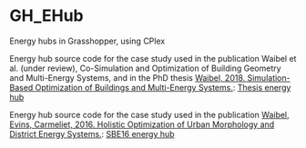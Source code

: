 # GH_EHub
Energy hubs in Grasshopper, using CPlex

Energy hub source code for the case study used in the publication Waibel et al. (under review), Co-Simulation and Optimization of Building Geometry and Multi-Energy Systems, and in the PhD thesis [Waibel, 2018. Simulation-Based Optimization of Buildings and Multi-Energy Systems.](https://www.research-collection.ethz.ch/handle/20.500.11850/307674): [Thesis energy hub](../master/UrbanFormEHub)

Energy hub source code for the case study used in the publication [Waibel, Evins, Carmeliet, 2016. Holistic Optimization of Urban Morphology and District Energy Systems.](https://www.researchgate.net/publication/323345060_Holistic_Optimization_of_Urban_Morphology_and_District_Energy_Systems?_sg=gNGbVsHGWdA9lyGfWLVHXNPfY8ESHpsez6lQFuifOEtGTfTZ8-hktfItwj0tPCFoqgv3TuUBCNYeYkgpkSqiOeOFByvyKjSy05Fdr0ZW.RCPOwdnnSYQdTPiA233ui66rWiMEe7O9A3ttr3Q45uszBg_Y4R3NkRxPQDKsNg2fnEvwe9g_WPxGFVNOjzKrbg): [SBE16 energy hub](../master/BEOBenchmark_V1)
